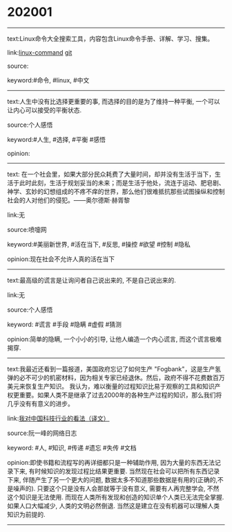 # 202001

---
text:Linux命令大全搜索工具，内容包含Linux命令手册、详解、学习、搜集。

link:[linux-command](https://wangchujiang.com/linux-command/) [git](https://github.com/jaywcjlove/linux-command)

source:

keyword:#命令, #linux, #中文

---

text:人生中没有比选择更重要的事, 而选择的目的是为了维持一种平衡, 一个可以让内心可以接受的平衡状态.

source:个人感悟

keyword:#人生, #选择, #平衡 #感悟

opinion:

---

text: 在一个社会里，如果大部分民众耗费了大量时间，却并没有生活于当下，生活于此时此刻，生活于规划妥当的未来；而是生活于他处，流连于运动、肥皂剧、神学、玄妙的幻想组成的不疼不痒的世界，那么他们很难抵抗那些试图操纵和控制社会的人对他们的侵犯。——奥尔德斯·赫胥黎

link:无

source:喷嚏网

keyword:#美丽新世界, #活在当下, #反思, #操控 #欲望 #控制 #隐私

opinion:现在社会不允许人真的活在当下

---

text:最高级的谎言是让询问者自己说出来的, 不是自己说出来的.

link:无

source:个人感悟

keyword: #谎言 #手段 #隐瞒 #虚假 #猜测

opinion:简单的隐瞒, 一个小小的引导, 让他人编造一个内心谎言, 而这个谎言极难揭穿.

---

text:我最近还看到一篇报道，美国政府忘记了如何生产 "Fogbank"，这是生产氢弹的必不可少的机密材料，因为相关专家已经退休。然后，政府不得不花费数百万美元来恢复生产知识。 我认为，难以衡量的过程知识比易于观察的工具和知识产权更重要。如果人类不是继承了过去2000年的各种生产过程的知识，那么我们将几乎没有有意义的进步。

link:[我对中国科技行业的看法（译文）](http://www.ruanyifeng.com/blog/2020/01/china-technology-review.html)

source:阮一峰的网络日志

keyword: #人, #知识, #传递 #遗忘 #失传 #文档

opinion:即使书籍和流程写的再详细都只是一种辅助作用, 因为大量的东西无法记录下来, 有时候知识的发现过程比结果更重要. 当然现在社会可以把所有东西记录下来, 伴随产生了另一个更大的问题, 数据太多不知道那些数据是有用的(正确的,不是噪声的). 只要这个只是没有人会那就等于没有意义, 需要有人再完整学会, 不然这个知识是无法使用. 而现在人类所有发现和创造的知识单个人类已无法完全掌握. 如果人口大幅减少, 人类的文明必然倒退. 当然这是建立在没有机器可以理解人类知识为前提的.

---
